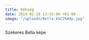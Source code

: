 ```yaml
---
title: Kékség
date: 2019-02-20 13:53:00 +01:00
image: "/uploads/Bella_k%C3%A9p.jpg"
---
```


Szekeres Bella képe